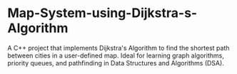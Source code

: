 # Map-System-using-Dijkstra-s-Algorithm
A C++ project that implements Dijkstra's Algorithm to find the shortest path between cities in a user-defined map. Ideal for learning graph algorithms, priority queues, and pathfinding in Data Structures and Algorithms (DSA).
